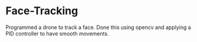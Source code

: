 # Face-Tracking
Programmed  a drone to track a face. Done this using opencv and applying a PID controller to have smooth movements.
